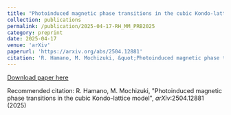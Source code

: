 ```yaml
---
title: "Photoinduced magnetic phase transitions in the cubic Kondo-lattice model"
collection: publications
permalink: /publication/2025-04-17-RH_MM_PRB2025
category: preprint
date: 2025-04-17
venue: 'arXiv'
paperurl: 'https://arxiv.org/abs/2504.12881'
citation: 'R. Hamano, M. Mochizuki, &quot;Photoinduced magnetic phase transitions in the cubic Kondo-lattice model&quot;, <i>arXiv</i>:2504.12881 (2025)'
---
```

[Download paper here](https://arxiv.org/abs/2504.12881)

Recommended citation: R. Hamano, M. Mochizuki, "Photoinduced magnetic phase transitions in the cubic Kondo-lattice model", <i>arXiv</i>:2504.12881 (2025)